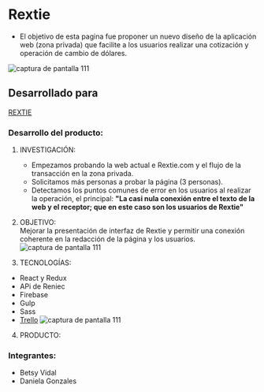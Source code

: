 # Rextie

- El objetivo de esta pagina fue proponer un nuevo diseño de la aplicación web (zona privada) que facilite a los
usuarios realizar una cotización y operación de cambio de dólares.

![captura de pantalla 111](https://user-images.githubusercontent.com/30939075/37799763-ade2b130-2dee-11e8-9bc8-d33cfaed5c9b.png)

## Desarrollado para 

[REXTIE](https://www.rextie.com/)


### Desarrollo del producto:

1. INVESTIGACIÓN:
   + Empezamos probando la web actual e Rextie.com y el flujo de la transacción en la zona privada.
   + Solicitamos más personas a probar la página (3 personas).
   + Detectamos los puntos comunes de error en los usuarios al realizar la operación, el principal: **"La casi nula conexión entre el texto de la web y el receptor; que en este caso son los usuarios de Rextie"**

3. OBJETIVO:  
Mejorar la presentación de interfaz de Rextie y permitir una conexión coherente en la redacción de la página y los usuarios.
![captura de pantalla 111](https://user-images.githubusercontent.com/32286663/38336140-640b3950-3826-11e8-9406-bdb59f42026a.jpg)

3. TECNOLOGÍAS:

+ React y Redux 
+ APi de Reniec
+ Firebase
+ Gulp
+ Sass
+ [Trello](https://trello.com/b/fsjxhjBp/rextie)
![captura de pantalla 111](https://user-images.githubusercontent.com/32286663/38336232-b3d1adf2-3826-11e8-9853-df0b1fa218d1.png)

4. PRODUCTO:

### Integrantes:
- Betsy Vidal
- Daniela Gonzales
 

